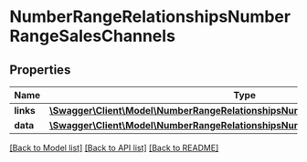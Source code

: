 # NumberRangeRelationshipsNumberRangeSalesChannels

## Properties
Name | Type | Description | Notes
------------ | ------------- | ------------- | -------------
**links** | [**\Swagger\Client\Model\NumberRangeRelationshipsNumberRangeSalesChannelsLinks**](NumberRangeRelationshipsNumberRangeSalesChannelsLinks.md) |  | [optional] 
**data** | [**\Swagger\Client\Model\NumberRangeRelationshipsNumberRangeSalesChannelsData[]**](NumberRangeRelationshipsNumberRangeSalesChannelsData.md) |  | [optional] 

[[Back to Model list]](../../README.md#documentation-for-models) [[Back to API list]](../../README.md#documentation-for-api-endpoints) [[Back to README]](../../README.md)

